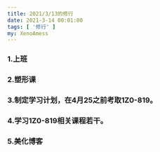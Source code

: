 ```yaml
---
title: 2021/3/13的修行
date: 2021-3-14 00:01:00
tags: [ '修行' ]
my: XenoAmess
---
```


### 1.上班

### 2.塑形课

### 3.制定学习计划，在4月25之前考取1Z0-819。

### 4.学习1Z0-819相关课程若干。

### 5.美化博客
